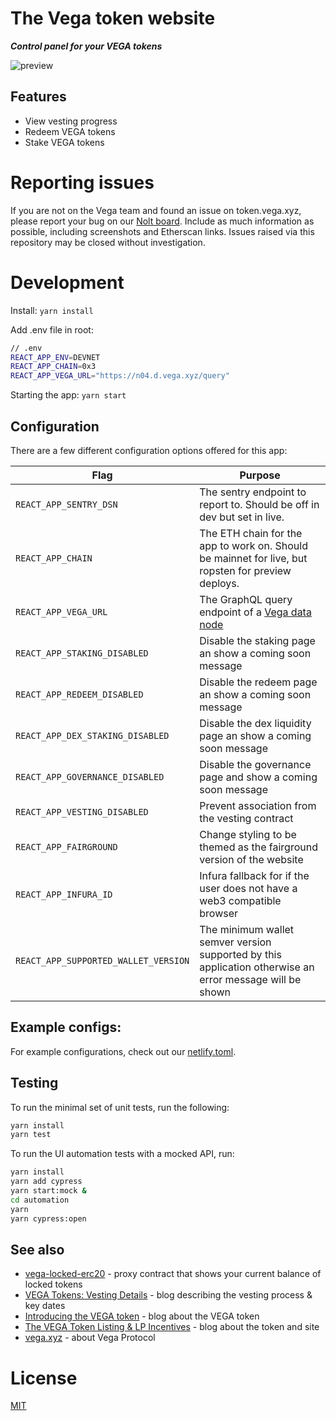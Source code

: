 # The Vega token website

**_Control panel for your VEGA tokens_**

![preview](https://user-images.githubusercontent.com/6678/131992372-4a89d7ea-d9b3-4698-b767-e4464396a7d0.jpg)

## Features

- View vesting progress
- Redeem VEGA tokens
- Stake VEGA tokens

# Reporting issues

If you are not on the Vega team and found an issue on token.vega.xyz, please report your bug on our [Nolt board](https://vega-testnet.nolt.io). Include as much information as possible, including screenshots and Etherscan links. Issues raised via this repository may be closed without investigation.

# Development

Install:
`yarn install`

Add .env file in root:

```bash
// .env
REACT_APP_ENV=DEVNET
REACT_APP_CHAIN=0x3
REACT_APP_VEGA_URL="https://n04.d.vega.xyz/query"
```

Starting the app:
`yarn start`

## Configuration

There are a few different configuration options offered for this app:

| **Flag**                             | **Purpose**                                                                                              |
| ------------------------------------ | -------------------------------------------------------------------------------------------------------- |
| `REACT_APP_SENTRY_DSN`               | The sentry endpoint to report to. Should be off in dev but set in live.                                  |
| `REACT_APP_CHAIN`                    | The ETH chain for the app to work on. Should be mainnet for live, but ropsten for preview deploys.       |
| `REACT_APP_VEGA_URL`                 | The GraphQL query endpoint of a [Vega data node](https://github.com/vegaprotocol/networks#data-node)     |
| `REACT_APP_STAKING_DISABLED`         | Disable the staking page an show a coming soon message                                                   |
| `REACT_APP_REDEEM_DISABLED`          | Disable the redeem page an show a coming soon message                                                    |
| `REACT_APP_DEX_STAKING_DISABLED`     | Disable the dex liquidity page an show a coming soon message                                             |
| `REACT_APP_GOVERNANCE_DISABLED`      | Disable the governance page and show a coming soon message                                               |
| `REACT_APP_VESTING_DISABLED`         | Prevent association from the vesting contract                                                            |
| `REACT_APP_FAIRGROUND`               | Change styling to be themed as the fairground version of the website                                     |
| `REACT_APP_INFURA_ID`                | Infura fallback for if the user does not have a web3 compatible browser                                  |
| `REACT_APP_SUPPORTED_WALLET_VERSION` | The minimum wallet semver version supported by this application otherwise an error message will be shown |

## Example configs:

For example configurations, check out our [netlify.toml](./netlify.toml).

## Testing

To run the minimal set of unit tests, run the following:

```bash
yarn install
yarn test
```

To run the UI automation tests with a mocked API, run:

```bash
yarn install
yarn add cypress
yarn start:mock &
cd automation
yarn
yarn cypress:open
```

## See also

- [vega-locked-erc20](https://github.com/vegaprotocol/vega-locked-erc20) - proxy contract that shows your current balance
  of locked tokens
- [VEGA Tokens: Vesting Details](https://blog.vega.xyz/vega-tokens-vesting-details-890b00fc238e) - blog describing
  the vesting process & key dates
- [Introducing the VEGA token](https://blog.vega.xyz/introducing-the-vega-token-40dac090b5c1) - blog about the VEGA
  token
- [The VEGA Token Listing & LP Incentives](https://blog.vega.xyz/unlocking-vega-coinlist-pro-uniswap-sushiswap-b1414750e358) - blog about the token and site
- [vega.xyz](https://vega.xyz) - about Vega Protocol

# License

[MIT](LICENSE)
